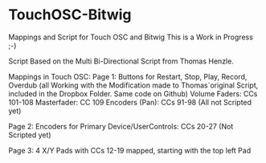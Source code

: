 TouchOSC-Bitwig
===============

Mappings and Script for Touch OSC and Bitwig
This is a Work in Progress ;-)

Script Based on the Multi Bi-Directional Script from Thomas Henzle.

Mappings in Touch OSC: 
Page 1: 
Buttons for Restart, Stop, Play, Record, Overdub (all Working with the Modification made to Thomas´original Script, included in the Dropbox Folder. Same code on Github)
Volume Faders: CCs 101-108
Masterfader: CC 109
Encoders (Pan): CCs 91-98
(All not Scripted yet)

Page 2: 
Encoders for Primary Device/UserControls: CCs 20-27 (Not Scripted yet)

Page 3:
4 X/Y Pads with CCs 12-19 mapped, starting with the top left Pad


